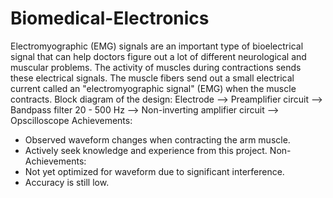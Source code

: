 # Biomedical-Electronics

Electromyographic (EMG) signals are an important type of bioelectrical signal that can help doctors figure out a lot of different neurological and muscular problems. The activity of muscles during contractions sends these electrical signals. The muscle fibers send out a small electrical current called an "electromyographic signal" (EMG) when the muscle contracts.
Block diagram of the design:
Electrode --> Preamplifier circuit --> Bandpass filter 20 - 500 Hz --> Non-inverting amplifier circuit --> Opscilloscope
Achievements:
+ Observed waveform changes when contracting the arm muscle.
+ Actively seek knowledge and experience from this project.
Non-Achievements:
+ Not yet optimized for waveform due to significant interference.
+ Accuracy is still low.
